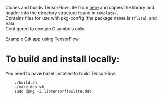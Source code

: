 Clones and builds TensorFlow Lite from [here](https://github.com/tensorflow/tensorflow/) and copies the library and header into the directory structure found in `template/`.  
Contains files for use with pkg-config (the package name is `tflite`), and Vala.  
Configured to contain C symbols only.

[Example Gtk app using TensorFlow.]()

# To build and install locally:

You need to have bazel installed to build TensorFlow.

```
	./build.sh
	./make-deb.sh
	sudo dpkg -i libtensorflowlite.deb
```
